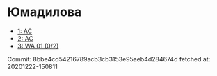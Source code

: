 # Юмадилова
- [1: AC](1.md)
- [2: AC](2.md)
- [3: WA 01 (0/2)](3.md)

Commit: 8bbe4cd54216789acb3cb3153e95aeb4d284674d
 fetched at: 20201222-150811

